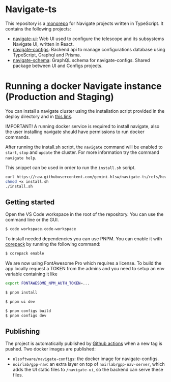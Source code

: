 # Navigate-ts

This repository is a [monorepo](https://monorepo.tools/) for Navigate projects written in TypeScript. It contains the following projects:

- [navigate-ui](./packages/ui): Web UI used to configure the telescope and its subsystems Navigate UI, written in React.
- [navigate-configs](./packages/configs): Backend api to manage configurations database using TypeScript, Graphql and Prisma.
- [navigate-schema](./packages/schema): GraphQL schema for navigate-configs. Shared package between UI and Configs projects.

# Running a docker Navigate instance (Production and Staging)

You can install a navigate cluster using the installation script provided in the deploy directory and in [this link](https://raw.githubusercontent.com/gemini-hlsw/navigate-ts/refs/heads/main/deploy/install.sh).

IMPORTANT!
A running docker service is required to install navigate, also the user installing navigate should have permissions to run docker commands.

After running the install.sh script, the `navigate` command will be enabled to `start`, `stop` and `update` the cluster. For more information try the command `navigate help`.

This snippet can be used in order to run the `install.sh` script.

```bash
curl https://raw.githubusercontent.com/gemini-hlsw/navigate-ts/refs/heads/main/deploy/install.sh >install.sh
chmod +x install.sh
./install.sh
```

## Getting started

Open the VS Code workspace in the root of the repository. You can use the command line or the GUI.

```bash
$ code workspace.code-workspace
```

To install needed dependencies you can use PNPM. You can enable it with [corepack](https://nodejs.org/api/corepack.html) by running the following command:

```bash
$ corepack enable
```

We are now using FontAwesome Pro which requires a license. To build the app locally request a TOKEN
from the admins and you need to setup an env variable containing it like

```bash
export FONTAWESOME_NPM_AUTH_TOKEN=...
```

```bash
$ pnpm install

$ pnpm ui dev

$ pnpm configs build
$ pnpm configs dev
```

## Publishing

The project is automatically published by [Github actions](./.github/workflows/node.js.yml) when a new tag is pushed. Two docker images are published:

- `nlsoftware/navigate-configs`: the docker image for navigate-configs.
- `noirlab/gpp-nav`: an extra layer on top of `noirlab/gpp-nav-server`, which adds the UI static files to `/navigate-ui`, so the backend can serve these files.
